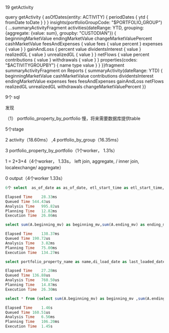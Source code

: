 19 getActivity

query getActivity {  asOfDates(entity: ACTIVITY) {    periodDates {      ytd {        fromDate        toDate      }    }  }  insights(portfolioGroupCode: "$PORTFOLIO_GROUP") {    ...summaryActivityFragment    activities(dateRange: YTD, grouping: {aggregate: {value: sum}, groupby: "CUSTODIAN"}) {      beginningMarketValue      endingMarketValue      changeMarketValuePercent      cashMarketValue      feesAndExpenses {        value        fees {          value          percent        }        expenses {          value        }      }      gainAndLoss {        percent        value        dividentsInterest {          value        }        realizedGL {          value        }        unrealizedGL {          value        }      }      netFlows {        value        percent        contributions {          value        }        withdrawals {          value        }      }      properties(codes: "$ACTIVITYGROUPBY") {        name        type        value      }    }  }}fragment summaryActivityFragment on Reports {  summaryActivity(dateRange: YTD) {    beginningMarketValue    cashMarketValue    contributions    dividentsInterest    endingMarketValue    expenses    fees    feesAndExpenses    gainAndLoss    netFlows    realizedGL    unrealizedGL    withdrawals    changeMarketValuePercent  }}

9个 sql

发现 

（1） portfolio_property_by_portfolio 慢，将来需要数据库提供table

5个stage

2 activity（18.60ms） ,4 portfolio_by_group（16.35ms）

3 portfolio_property_by_portfolio（1个worker， 1.31s）

1 = 2+3+4（4个worker， 1.33s， left join, aggregate, / inner join, localexchange/ aggregate）

0 output（4个worker 1.33s）



```sql
6个 select  as_of_date as as_of_date, etl_start_time as etl_start_time, tenant_id as tenant_id, ui_feature as entity, di_load_date as last_loaded_date  from etl_audit where  tenant_id=201

Elapsed Time	28.33ms
Queued Time	544.43us
Analysis Time	995.82us
Planning Time	12.82ms
Execution Time	26.86ms
```

```sql
select sum(A.beginning_mv) as beginning_mv,sum(A.ending_mv) as ending_mv,(sum(A.ending_mv)-sum(A.beginning_mv))/sum(A.beginning_mv) as change_mv_pct,sum(A.cash_mv) as cash_mv,sum(A.net_flows) as net_flows,sum(A.net_flows_pct) as net_flows_pct,sum(A.contributions) as contributions,sum(A.withdrawals) as withdrawals,sum(A.fees) + sum(A.expenses) as fees_expenses,sum(A.fees) as fees,sum(A.fees_pct) as fees_pct,sum(A.expenses) as expenses,sum(A.gain_loss) as gain_loss,sum(A.gain_loss_pct) as gain_loss_pct,sum(A.unreal_gl) as unreal_gl,sum(A.real_gl) as real_gl,sum(A.dividends_interests) as dividends_interests from activity A , (select alias_portfolio_by_group.portfolio_code as portfolio_code,alias_portfolio_by_group.portfolio_group_code as portfolio_group_code,alias_portfolio_by_group.tenant_id as tenant_id from portfolio_by_group alias_portfolio_by_group  where alias_portfolio_by_group.portfolio_group_code='ds_nestedgrp' and alias_portfolio_by_group.tenant_id=201 and alias_portfolio_by_group.di_load_date=timestamp '2023-05-14 14:21:29.913 UTC') alias_portfolio_by_group where A.tenant_id=201 and A.period_range_type='YTD' and A.di_load_date=timestamp '2023-05-14 14:34:00.642 UTC' and alias_portfolio_by_group.tenant_id=A.tenant_id and alias_portfolio_by_group.portfolio_code=A.portfolio_code

Elapsed Time	138.37ms
Queued Time	190.72us
Analysis Time	3.82ms
Planning Time	75.00ms
Execution Time	134.27ms
```

```sql
select portfolio_property_name as name,di_load_date as last_loaded_date from portfolio_property_by_tenant   where tenant_id=201 and di_load_date=timestamp '2023-05-14 14:33:46.532 UTC'

Elapsed Time	27.28ms
Queued Time	136.88us
Analysis Time	760.50us
Planning Time	14.87ms
Execution Time	26.30ms

```

```sql
select * from (select sum(A.beginning_mv) as beginning_mv ,sum(A.ending_mv) as ending_mv,sum(A.change_mv_pct) as change_mv_pct,sum(A.cash_mv) as cash_mv,sum(A.net_flows) as net_flows,sum(A.net_flows_pct) as net_flows_pct,sum(A.contributions) as contributions,sum(A.withdrawals) as withdrawals,sum(A.fees) as fees,sum(A.fees_pct) as fees_pct,sum(A.expenses) as expenses,sum(A.gain_loss) as gain_loss,sum(A.gain_loss_pct) as gain_loss_pct,sum(A.unreal_gl) as unreal_gl,sum(A.real_gl) as real_gl,sum(A.dividends_interests) as dividends_interests,alias_pivot_portfolio_property.CUSTODIAN_CODE as CUSTODIAN_CODE,max(alias_pivot_portfolio_property.CUSTODIAN_DESC) as CUSTODIAN_DESC from activity A left join (select portfolio_code as portfolio_code,MAX(CASE WHEN portfolio_property_name='ANALYST' THEN portfolio_property_value_code END) as ANALYST_CODE,MAX(CASE WHEN portfolio_property_name='ANALYST' THEN portfolio_property_value_desc END) as ANALYST_DESC,MAX(CASE WHEN portfolio_property_name='BASE_CURRENCY' THEN portfolio_property_value_code END) as BASE_CURRENCY_CODE,MAX(CASE WHEN portfolio_property_name='BASE_CURRENCY' THEN portfolio_property_value_desc END) as BASE_CURRENCY_DESC,MAX(CASE WHEN portfolio_property_name='BROKER_REP' THEN portfolio_property_value_code END) as BROKER_REP_CODE,MAX(CASE WHEN portfolio_property_name='BROKER_REP' THEN portfolio_property_value_desc END) as BROKER_REP_DESC,MAX(CASE WHEN portfolio_property_name='Benchmark' THEN portfolio_property_value_code END) as Benchmark_CODE,MAX(CASE WHEN portfolio_property_name='Benchmark' THEN portfolio_property_value_desc END) as Benchmark_DESC,MAX(CASE WHEN portfolio_property_name='CUSTODIAN' THEN portfolio_property_value_code END) as CUSTODIAN_CODE,MAX(CASE WHEN portfolio_property_name='CUSTODIAN' THEN portfolio_property_value_desc END) as CUSTODIAN_DESC,MAX(CASE WHEN portfolio_property_name='HNW_INSTITUTIONAL' THEN portfolio_property_value_code END) as HNW_INSTITUTIONAL_CODE,MAX(CASE WHEN portfolio_property_name='HNW_INSTITUTIONAL' THEN portfolio_property_value_desc END) as HNW_INSTITUTIONAL_DESC,MAX(CASE WHEN portfolio_property_name='INVESTMENT_GOAL' THEN portfolio_property_value_code END) as INVESTMENT_GOAL_CODE,MAX(CASE WHEN portfolio_property_name='INVESTMENT_GOAL' THEN portfolio_property_value_desc END) as INVESTMENT_GOAL_DESC,MAX(CASE WHEN portfolio_property_name='MANAGED' THEN portfolio_property_value_code END) as MANAGED_CODE,MAX(CASE WHEN portfolio_property_name='MANAGED' THEN portfolio_property_value_desc END) as MANAGED_DESC,MAX(CASE WHEN portfolio_property_name='RELATIONSHIP_MANAGER' THEN portfolio_property_value_code END) as RELATIONSHIP_MANAGER_CODE,MAX(CASE WHEN portfolio_property_name='RELATIONSHIP_MANAGER' THEN portfolio_property_value_desc END) as RELATIONSHIP_MANAGER_DESC from portfolio_property_by_portfolio  where tenant_id=201 group by portfolio_code) alias_pivot_portfolio_property on alias_pivot_portfolio_property.portfolio_code = A.portfolio_code, (select alias_portfolio_by_group.portfolio_code as portfolio_code,alias_portfolio_by_group.portfolio_group_code as portfolio_group_code,alias_portfolio_by_group.tenant_id as tenant_id from portfolio_by_group alias_portfolio_by_group  where alias_portfolio_by_group.portfolio_group_code='ds_nestedgrp' and alias_portfolio_by_group.tenant_id=201 and alias_portfolio_by_group.di_load_date=timestamp '2023-05-14 14:21:29.913 UTC') alias_portfolio_by_group where A.tenant_id=201 and A.period_range_type='YTD' and A.di_load_date=timestamp '2023-05-14 14:34:00.642 UTC' and alias_portfolio_by_group.tenant_id=A.tenant_id and alias_portfolio_by_group.portfolio_code=A.portfolio_code group by alias_pivot_portfolio_property.CUSTODIAN_CODE) A  OFFSET 0

Elapsed Time	1.46s
Queued Time	160.51us
Analysis Time	6.56ms
Planning Time	106.20ms
Execution Time	1.45s
```
